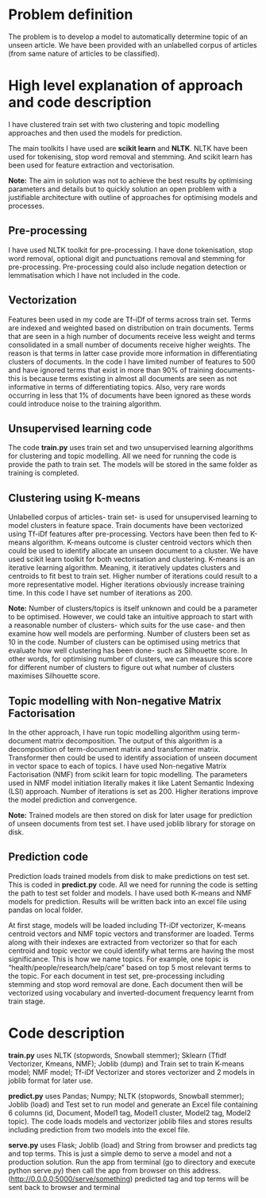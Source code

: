 # Problem definition

The problem is to develop a model to automatically determine topic of an unseen article. We have been provided with an unlabelled corpus of articles (from same nature of articles to be classified). 

# High level explanation of approach and code description

I have clustered train set with two clustering and topic modelling approaches and then used the models for prediction. 

The main toolkits I have used are **scikit learn** and **NLTK**. NLTK have been used for tokenising, stop word removal and stemming. And scikit learn has been used for feature extraction and vectorisation.

**Note:** The aim in solution was not to achieve the best results by optimising parameters and details but to quickly solution an open problem with a justifiable architecture with outline of approaches for optimising models and processes.

## Pre-processing 

I have used NLTK toolkit for pre-processing. I have done tokenisation, stop word removal, optional digit and punctuations removal and stemming for pre-processing. Pre-processing could also include negation detection or lemmatisation which I have not included in the code.

## Vectorization 

Features been used in my code are Tf-iDf of terms across train set. Terms are indexed and weighted based on distribution on train documents. Terms that are seen in a high number of documents receive less weight and terms consolidated in a small number of documents receive higher weights. The reason is that terms in latter case provide more information in differentiating clusters of documents. In the code I have limited number of features to 500 and have ignored terms that exist in more than 90% of training documents- this is because terms existing in almost all documents are seen as not informative in terms of differentiating topics. Also, very rare words occurring in less that 1% of documents have been ignored as these words could introduce noise to the training algorithm. 

## Unsupervised learning code 

The code **train.py** uses train set and two unsupervised learning algorithms for clustering and topic modelling. All we need for running the code is provide the path to train set. The models will be stored in the same folder as training is completed.

## Clustering using K-means

Unlabelled corpus of articles- train set- is used for unsupervised learning to model clusters in feature space. Train documents have been vectorized using Tf-iDf features after pre-processing. Vectors have been then fed to K-means algorithm. K-means outcome is cluster centroid vectors which then could be used to identify allocate an unseen document to a cluster. We have used scikit learn toolkit for both vectorisation and clustering. K-means is an iterative learning algorithm. Meaning, it iteratively updates clusters and centroids to fit best to train set. Higher number of iterations could result to a more representative model. Higher iterations obviously increase training time. In this code I have set number of iterations as 200. 

**Note:** Number of clusters/topics is itself unknown and could be a parameter to be optimised. However, we could take an intuitive approach to start with a reasonable number of clusters- which suits for the use case- and then examine how well models are performing. Number of clusters been set as 10 in the code. Number of clusters can be optimised using metrics that evaluate how well clustering has been done- such as Silhouette score. In other words, for optimising number of clusters, we can measure this score for different number of clusters to figure out what number of clusters maximises Silhouette score.

## Topic modelling with Non-negative Matrix Factorisation 

In the other approach, I have run topic modelling algorithm using term-document matrix decomposition. The output of this algorithm is a decomposition of term-document matrix and transformer matrix. Transformer then could be used to identify association of unseen document in vector space to each of topics. I have used Non-negative Matrix Factorisation (NMF) from scikit learn for topic modelling. The parameters used in NMF model initiation literally makes it like Latent Semantic Indexing (LSI) approach. Number of iterations is set as 200. Higher iterations improve the model prediction and convergence. 

**Note:** Trained models are then stored on disk for later usage for prediction of unseen documents from test set. I have used joblib library for storage on disk. 

## Prediction code 

Prediction loads trained models from disk to make predictions on test set. This is coded in **predict.py** code. All we need for running the code is setting the path to test set folder and models. I have used both K-means and NMF models for prediction. Results will be written back into an excel file using pandas on local folder. 

At first stage, models will be loaded including Tf-iDf vectorizer, K-means centroid vectors and NMF topic vectors and transformer are loaded. Terms along with their indexes are extracted from vectorizer so that for each centroid and topic vector we could identify what terms are having the most significance. This is how we name topics. For example, one topic is “health/people/research/help/care” based on top 5 most relevant terms to the topic.
For each document in test set, pre-processing including stemming and stop word removal are done. Each document then will be vectorized using vocabulary and inverted-document frequency learnt from train stage. 

# Code description

**train.py**	uses NLTK (stopwords, Snowball stemmer); Sklearn (Tfidf Vectorizer, Kmeans, NMF); Joblib (dump)	and Train set to train	K-means model; NMF model;
Tf-iDf Vectorizer	and stores vectorizer and 2 models in joblib format for later use.

**predict.py**	uses Pandas; Numpy; NLTK (stopwords, Snowball stemmer); Joblib (load)	and Test set to run model and generate an	Excel file containing 6 columns (id, Document, Model1 tag, Model1 cluster, Model2 tag, Model2 topic).	The code loads models and vectorizer joblib files and stores results including prediction from two models into the excel file.

**serve.py** uses	Flask; Joblib (load)	and String from browser and predicts tag and top terms.	This is just a simple demo to serve a model and not a production solution. Run the app from terminal (go to directory and execute python serve.py) then call the app from browser on this address. (http://0.0.0.0:5000/serve/something) predicted tag and top terms will be sent back to browser and terminal 



